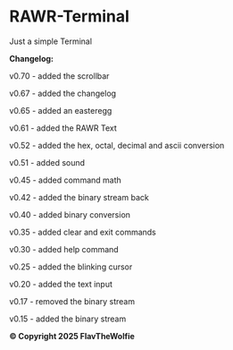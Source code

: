 # RAWR-Terminal

Just a simple Terminal

**Changelog:**

v0.70 - added the scrollbar

v0.67 - added the changelog

v0.65 - added an easteregg

v0.61 - added the RAWR Text

v0.52 - added the hex, octal, decimal and ascii conversion

v0.51 - added sound

v0.45 - added command math

v0.42 - added the binary stream back

v0.40 - added binary conversion

v0.35 - added clear and exit commands

v0.30 - added help command

v0.25 - added the blinking cursor

v0.20 - added the text input

v0.17 - removed the binary stream

v0.15 - added the binary stream

**© Copyright 2025 FlavTheWolfie**
